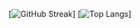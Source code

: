 [![GitHub Streak](https://virgiawan.my.id/github/?user=virgiawanrp&theme=swift&hide_current_streak=true&hide_longest_streak=true)]
[![Top Langs](https://github-readme-stats.vercel.app/api/top-langs/?username=virgiawanrp&layout=compact)]
